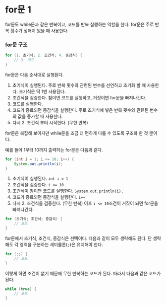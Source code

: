 # for문 1
for문도 while문과 같은 반복이고, 코드를 반복 실행하는 역할을 한다.
for문은 주로 반복 횟수가 정해져 있을 때 사용한다.

### for문 구조
```java
for (1. 초기식; 2. 조건식; 4. 증감식) {
	// 3. 코드
}
```

for문은 다음 순서대로 실행된다.
1. 초기식이 실행된다. 주로 반복 횟수와 관련된 변수를 선언하고 초기화 할 때 사용한다.
초기식은 딱 1번 사용된다.
2. 조건식을 검증한다. 참이면 코드를 실행하고, 거짓이면 for문을 빠져나간다.
3. 코드를 실행한다.
4. 코드가 종료되면 증감식을 실행한다. 주로 초기식에 넣은 반복 횟수와 관련된 변수의 값을 증가할 때 사용한다.
5. 다시 2. 조건식 부터 시작한다. (무한 반복)

for문은 복잡해 보이지만 while문을 조금 더 편하게 다룰 수 있도록 구조화 한 것 뿐이다.

예를 들어 1부터 10까지 출력하는 for문은 다음과 같다.
```java
for (int i = 1; i <= 10; i++) {
	System.out.println(i);
}
```
1. 초기식이 실행된다. `int i = 1`
2. 조건식을 검증한다. `i <= 10`
3. 조건식이 참이면 코드를 실행한다. `System.out.println(i);`
4. 코드가 종료되면 증감식을 실행한다. `i++`
5. 다시 2. 조건식을 검증한다. (무한 반복) 이후 `i <= 10`조건이 거짓이 되면 for문을 빠져나간다.

```java
for (초기식; 조건식; 증감식) {
	// 코드
}
```
for문에서 초기식, 조건식, 증감식은 선택이다. 다음과 같이 모두 생략해도 된다.
단 생략해도 각 영역을 구분하는 세미콜론(`;`)은 유지해야 한다.
```java
for (;;) {
	// 코드
}
```
이렇게 하면 조건이 없기 때문에 무한 반복하는 코드가 된다. 따라서 다음과 같은 코드가 된다.
```java
while (true) {
    // 코드
}
```